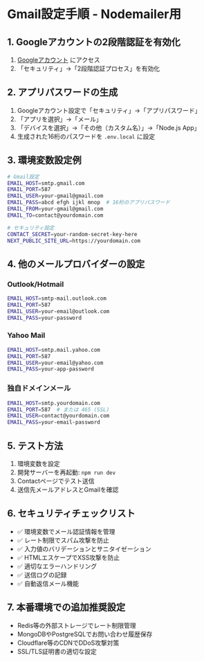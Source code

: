# Gmail設定手順 - Nodemailer用

## 1. Googleアカウントの2段階認証を有効化

1. [Googleアカウント](https://myaccount.google.com/) にアクセス
2. 「セキュリティ」→「2段階認証プロセス」を有効化

## 2. アプリパスワードの生成

1. Googleアカウント設定で「セキュリティ」→「アプリパスワード」
2. 「アプリを選択」→「メール」
3. 「デバイスを選択」→「その他（カスタム名）」→「Node.js App」
4. 生成された16桁のパスワードを `.env.local` に設定

## 3. 環境変数設定例

```bash
# Gmail設定
EMAIL_HOST=smtp.gmail.com
EMAIL_PORT=587
EMAIL_USER=your-gmail@gmail.com
EMAIL_PASS=abcd efgh ijkl mnop  # 16桁のアプリパスワード
EMAIL_FROM=your-gmail@gmail.com
EMAIL_TO=contact@yourdomain.com

# セキュリティ設定
CONTACT_SECRET=your-random-secret-key-here
NEXT_PUBLIC_SITE_URL=https://yourdomain.com
```

## 4. 他のメールプロバイダーの設定

### Outlook/Hotmail
```bash
EMAIL_HOST=smtp-mail.outlook.com
EMAIL_PORT=587
EMAIL_USER=your-email@outlook.com
EMAIL_PASS=your-password
```

### Yahoo Mail
```bash
EMAIL_HOST=smtp.mail.yahoo.com
EMAIL_PORT=587
EMAIL_USER=your-email@yahoo.com
EMAIL_PASS=your-app-password
```

### 独自ドメインメール
```bash
EMAIL_HOST=smtp.yourdomain.com
EMAIL_PORT=587  # または 465 (SSL)
EMAIL_USER=contact@yourdomain.com
EMAIL_PASS=your-email-password
```

## 5. テスト方法

1. 環境変数を設定
2. 開発サーバーを再起動: `npm run dev`
3. Contactページでテスト送信
4. 送信先メールアドレスとGmailを確認

## 6. セキュリティチェックリスト

- ✅ 環境変数でメール認証情報を管理
- ✅ レート制限でスパム攻撃を防止
- ✅ 入力値のバリデーションとサニタイゼーション
- ✅ HTMLエスケープでXSS攻撃を防止
- ✅ 適切なエラーハンドリング
- ✅ 送信ログの記録
- ✅ 自動返信メール機能

## 7. 本番環境での追加推奨設定

- Redis等の外部ストレージでレート制限管理
- MongoDBやPostgreSQLでお問い合わせ履歴保存
- Cloudflare等のCDNでDDoS攻撃対策
- SSL/TLS証明書の適切な設定
